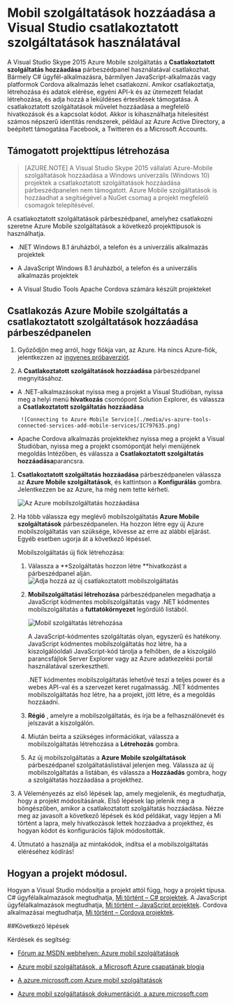<properties 
   pageTitle="Mobil szolgáltatások hozzáadása a Visual Studio segítségével a csatlakoztatott szolgáltatások |} Microsoft Azure"
   description="Mobil szolgáltatások hozzáadása a Visual Studio csatlakoztatott-szolgáltatás hozzáadása párbeszédpanel használatával"
   services="visual-studio-online"
   documentationCenter="na"
   authors="mlhoop"
   manager="douge"
   editor="" />
<tags 
   ms.service="visual-studio-online"
   ms.devlang="na"
   ms.topic="article"
   ms.tgt_pltfrm="na"
   ms.workload="mobile"
   ms.date="12/16/2015"
   ms.author="mlearned" />

# <a name="adding-mobile-services-by-using-visual-studio-connected-services"></a>Mobil szolgáltatások hozzáadása a Visual Studio csatlakoztatott szolgáltatások használatával

A Visual Studio Skype 2015 Azure Mobile szolgáltatás a **Csatlakoztatott szolgáltatás hozzáadása** párbeszédpanel használatával csatlakozhat. Bármely C# ügyfél-alkalmazásra, bármilyen JavaScript-alkalmazás vagy platformok Cordova alkalmazás lehet csatlakozni. Amikor csatlakoztatja, létrehozása és adatok elérése, egyéni API-k és az ütemezett feladat létrehozása, és adja hozzá a leküldéses értesítések támogatása.  A csatlakoztatott szolgáltatások művelet hozzáadása a megfelelő hivatkozások és a kapcsolat kódot. Akkor is kihasználhatja hitelesítést számos népszerű identitás rendszerek, például az Azure Active Directory, a beépített támogatása Facebook, a Twitteren és a Microsoft Accounts.

## <a name="supported-project-types"></a>Támogatott projekttípus létrehozása

>[AZURE.NOTE] A Visual Studio Skype 2015 vállalati Azure-Mobile szolgáltatások hozzáadása a Windows univerzális (Windows 10) projektek a csatlakoztatott szolgáltatások hozzáadása párbeszédpanelen nem támogatott. Azure Mobile szolgáltatások is hozzáadhat a segítségével a NuGet csomag a projekt megfelelő csomagok telepítésével.

A csatlakoztatott szolgáltatások párbeszédpanel, amelyhez csatlakozni szeretne Azure Mobile szolgáltatások a következő projekttípusok is használhatja.

- .NET Windows 8.1 áruházból, a telefon és a univerzális alkalmazás projektek

- A JavaScript Windows 8.1 áruházból, a telefon és a univerzális alkalmazás projektek

- A Visual Studio Tools Apache Cordova számára készült projekteket


## <a name="connect-to-azure-mobile-services-using-the-add-connected-services-dialog"></a>Csatlakozás Azure Mobile szolgáltatás a csatlakoztatott szolgáltatások hozzáadása párbeszédpanelen

1. Győződjön meg arról, hogy fiókja van, az Azure. Ha nincs Azure-fiók, jelentkezzen az [ingyenes próbaverziót](http://go.microsoft.com/fwlink/?LinkId=518146).

1. A **Csatlakoztatott szolgáltatások hozzáadása** párbeszédpanel megnyitásához.
 - A .NET-alkalmazásokat nyissa meg a projekt a Visual Studióban, nyissa meg a helyi menü **hivatkozás** csomópont Solution Explorer, és válassza a **Csatlakoztatott szolgáltatás hozzáadása**
 
        ![Connecting to Azure Mobile Service](./media/vs-azure-tools-connected-services-add-mobile-services/IC797635.png)

 - Apache Cordova alkalmazás projektekhez nyissa meg a projekt a Visual Studióban, nyissa meg a projekt csomópontját helyi menüjének megoldás Intézőben, és válassza a **Csatlakoztatott szolgáltatás hozzáadása**parancsra.

1. **Csatlakoztatott szolgáltatás hozzáadása** párbeszédpanelen válassza az **Azure Mobile szolgáltatások**, és kattintson a **Konfigurálás** gombra. Jelentkezzen be az Azure, ha még nem tette kérheti.

    ![Az Azure mobilszolgáltatás hozzáadása](./media/vs-azure-tools-connected-services-add-mobile-services/IC797636.png)

1. Ha több válassza egy meglévő mobilszolgáltatás **Azure Mobile szolgáltatások** párbeszédpanelen. Ha hozzon létre egy új Azure mobilszolgáltatás van szüksége, kövesse az erre az alábbi eljárást. Egyéb esetben ugorja át a következő lépéssel.

    Mobilszolgáltatás új fiók létrehozása:
    1. Válassza a **Szolgáltatás hozzon létre **hivatkozást a párbeszédpanel alján.
        ![Adja hozzá az új csatlakoztatott mobilszolgáltatás](./media/vs-azure-tools-connected-services-add-mobile-services/IC797637.png)




    2. **Mobilszolgáltatási létrehozása** párbeszédpanelen megadhatja a JavaScript kódmentes mobilszolgáltatás vagy .NET kódmentes mobilszolgáltatás a **futtatókörnyezet** legördülő listából. 
  
        ![Mobil szolgáltatás létrehozása](./media/vs-azure-tools-connected-services-add-mobile-services/IC797638.png)

        A JavaScript-kódmentes szolgáltatás olyan, egyszerű és hatékony. JavaScript kódmentes mobilszolgáltatás hoz létre, ha a kiszolgálóoldali JavaScript-kód tárolja a felhőben, de a kiszolgáló parancsfájlok Server Explorer vagy az Azure adatkezelési portál használatával szerkesztheti. 

        .NET kódmentes mobilszolgáltatás lehetővé teszi a teljes power és a webes API-val és a szervezet keret rugalmasság. .NET kódmentes mobilszolgáltatás hoz létre, ha a projekt, jött létre, és a megoldás hozzáadni. 

    1. **Régió** , amelyre a mobilszolgáltatás, és írja be a felhasználónevét és jelszavát a kiszolgálón.
 
    1. Miután beírta a szükséges információkat, válassza a mobilszolgáltatás létrehozása a **Létrehozás** gombra.
    2. Az új mobilszolgáltatás a **Azure Mobile szolgáltatások** párbeszédpanel szolgáltatáslistával jelenjen meg. Válassza az új mobilszolgáltatás a listában, és válassza a **Hozzáadás** gombra, hogy a szolgáltatás hozzáadása a projekthez.
    

1. A Véleményezés az első lépések lap, amely megjelenik, és megtudhatja, hogy a projekt módosításának. Első lépések lap jelenik meg a böngészőben, amikor a csatlakoztatott szolgáltatás hozzáadása. Nézze meg az javasolt a következő lépések és kód példákat, vagy lépjen a Mi történt a lapra, mely hivatkozások lettek hozzáadva a projekthez, és hogyan kódot és konfigurációs fájlok módosították.

1. Útmutató a használja az mintakódok, indítsa el a mobilszolgáltatás eléréséhez kódírás!

## <a name="how-your-project-is-modified"></a>Hogyan a projekt módosul.

Hogyan a Visual Studio módosítja a projekt attól függ, hogy a projekt típusa. C# ügyfélalkalmazások megtudhatja, [Mi történt – C# projektek](http://go.microsoft.com/fwlink/p/?LinkId=513119). A JavaScript ügyfélalkalmazások megtudhatja, [Mi történt – JavaScript projektek](http://go.microsoft.com/fwlink/p/?LinkId=513120). Cordova alkalmazásai megtudhatja, [Mi történt – Cordova projektek](http://go.microsoft.com/fwlink/p/?LinkId=513116).


##<a name="next-steps"></a>Következő lépések

Kérdések és segítség: 

 - [Fórum az MSDN webhelyen: Azure mobil szolgáltatások](https://social.msdn.microsoft.com/forums/azure/home?forum=azuremobile)

 - [Azure mobil szolgáltatások, a Microsoft Azure csapatának blogja](https://azure.microsoft.com/blog/topics/mobile/)

 - [A azure.microsoft.com Azure mobil szolgáltatások](https://azure.microsoft.com/services/mobile-services/)

 - [Azure mobil szolgáltatások dokumentációt, a azure.microsoft.com](https://azure.microsoft.com/documentation/services/mobile-services/)



